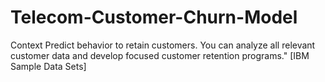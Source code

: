 # Telecom-Customer-Churn-Model
Context
Predict behavior to retain customers. You can analyze all relevant customer data and develop focused customer retention programs." [IBM Sample Data Sets]
